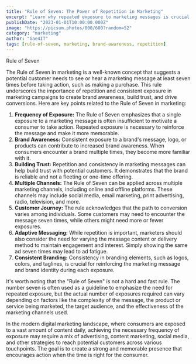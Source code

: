 ```yaml
---
title: "Rule of Seven: The Power of Repetition in Marketing"
excerpt: "Learn why repeated exposure to marketing messages is crucial for building brand awareness, trust, and conversions."
publishDate: "2023-01-01T10:00:00.000Z"
image: "https://picsum.photos/800/600?random=52"
category: "marketing"
author: "Gae4IT"
tags: [rule-of-seven, marketing, brand-awareness, repetition]
---
```


Rule of Seven

The Rule of Seven in marketing is a well-known concept that suggests a potential customer needs to see or hear a marketing message at least seven times before taking action, such as making a purchase. This rule underscores the importance of repetition and consistent exposure in marketing campaigns to create brand awareness, build trust, and drive conversions. Here are key points related to the Rule of Seven in marketing:

1. **Frequency of Exposure:** The Rule of Seven emphasizes that a single exposure to a marketing message is often insufficient to motivate a consumer to take action. Repeated exposure is necessary to reinforce the message and make it more memorable.
2. **Brand Awareness:** Consistent exposure to a brand's message, logo, or products can contribute to increased brand awareness. When consumers encounter a brand multiple times, they become more familiar with it.
3. **Building Trust:** Repetition and consistency in marketing messages can help build trust with potential customers. It demonstrates that the brand is reliable and not a fleeting or one-time offering.
4. **Multiple Channels:** The Rule of Seven can be applied across multiple marketing channels, including online and offline platforms. These channels may include social media, email marketing, print advertising, radio, television, and more.
5. **Customer Journey:** The rule acknowledges that the path to conversion varies among individuals. Some customers may need to encounter the message seven times, while others might need more or fewer exposures.
6. **Adaptive Messaging:** While repetition is important, marketers should also consider the need for varying the message content or delivery method to maintain engagement and interest. Simply showing the same ad seven times may lead to ad fatigue.
7. **Consistent Branding:** Consistency in branding elements, such as logos, colors, and taglines, is crucial for reinforcing the marketing message and brand identity during each exposure.

It's worth noting that the "Rule of Seven" is not a hard and fast rule. The number seven is often used as a guideline to emphasize the need for repeated exposure, but the actual number of exposures required can vary depending on factors like the complexity of the message, the product or service being marketed, the target audience, and the effectiveness of the marketing channels used.

In the modern digital marketing landscape, where consumers are exposed to a vast amount of content daily, achieving the necessary frequency of exposure may require a mix of advertising, content marketing, social media, and other strategies to reach potential customers across various touchpoints. The goal is to create a strong and memorable presence that encourages action when the time is right for the consumer.